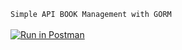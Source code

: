 ``Simple API BOOK Management with GORM``<br /><br />
[![Run in Postman](https://run.pstmn.io/button.svg)](https://app.getpostman.com/run-collection/14855183-f78d4593-acf7-4af0-a19b-3b4eb0aa611d?action=collection%2Ffork&collection-url=entityId%3D14855183-f78d4593-acf7-4af0-a19b-3b4eb0aa611d%26entityType%3Dcollection%26workspaceId%3Dc5f4ff45-c976-4831-9204-278907ca9e4d)